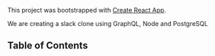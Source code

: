This project was bootstrapped with [Create React App](https://github.com/facebookincubator/create-react-app).

We are creating a slack clone using GraphQL, Node and PostgreSQL

## Table of Contents


